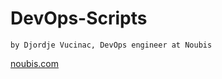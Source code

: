 # DevOps-Scripts

    by Djordje Vucinac, DevOps engineer at Noubis

[noubis.com](https://noubis.com)
